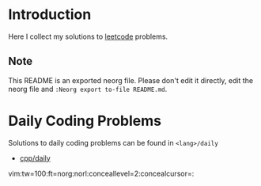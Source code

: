 



# Introduction


Here I collect my solutions to [leetcode](https://leetcode.com/) problems.


## Note

This README is an exported neorg file. Please don't edit it directly, edit the neorg file and
`:Neorg export to-file README.md`.


# Daily Coding Problems


Solutions to daily coding problems can be found in `<lang>/daily`

- [cpp/daily](#cppdaily)


vim:tw=100:ft=norg:norl:conceallevel=2:concealcursor=:
